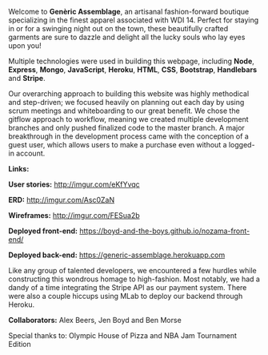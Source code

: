 Welcome to **Genèric Assemblage**, an artisanal fashion-forward boutique specializing
in the finest apparel associated with WDI 14. Perfect for staying in or for a
swinging night out on the town, these beautifully crafted garments are sure to
dazzle and delight all the lucky souls who lay eyes upon you!

Multiple technologies were used in building this webpage, including **Node**, **Express**,
**Mongo**, **JavaScript**, **Heroku**, **HTML**, **CSS**, **Bootstrap**, **Handlebars** and **Stripe**.

Our overarching approach to building this website was highly methodical and
step-driven; we focused heavily on planning out each day by using scrum meetings
and whiteboarding to our great benefit. We chose the gitflow approach to workflow,
meaning we created multiple development branches and only pushed finalized
code to the master branch. A major breakthrough in the development process came 
with the conception of a guest user, which allows users to make a purchase even without
a logged-in account.


**Links:**

**User stories:** http://imgur.com/eKfYvqc

**ERD:** http://imgur.com/Asc0ZaN

**Wireframes:** http://imgur.com/FESua2b

**Deployed front-end:** https://boyd-and-the-boys.github.io/nozama-front-end/

**Deployed back-end:** https://generic-assemblage.herokuapp.com

Like any group of talented developers, we encountered a few hurdles while
constructing this wondrous homage to high-fashion. Most notably, we had a dandy
of a time integrating the Stripe API as our payment system. There were also a
couple hiccups using MLab to deploy our backend through Heroku.

**Collaborators:** Alex Beers, Jen Boyd and Ben Morse

Special thanks to: Olympic House of Pizza and NBA Jam Tournament Edition
